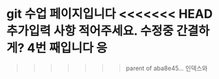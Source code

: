 git 수업 페이지입니다
<<<<<<< HEAD
추가입력 사항 적어주세요.
수정중
간결하게? 4번 째입니다
응
=======
>>>>>>> parent of aba8e45... 인덱스와
